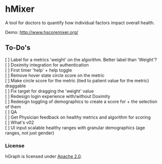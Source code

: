 hMixer
======

A tool for doctors to quantify how individual factors impact overall health.

Demo: http://www.hscoremixer.org/




To-Do's
------
[ ] Label for a metrics 'weight' on the algorithm. Better label than 'Weight'?<br />
[ ] Doximity integration for authentication<br />
[ ] First timer 'help' + help toggle<br />
[ ] Remove hover state circle score on the metric<br />
[ ] Make circle score for the metric (tied to patient value for the metric) draggable<br />
[ ] Fix target for dragging the 'weight' value<br />
[ ] Redesign login experience with/without Doximity<br />
[ ] Redesign toggling of demographics to create a score for + the selection of them<br />
[ ] QA<br />
[ ] Get Physician feedback on healthy metrics and algorithm for scoring<br />
[ ] What's v02<br />
[ ] UI input scalable healthy ranges with granular demographics (age ranges, not just gender)

### License ###

hGraph is licensed under [Apache 2.0](https://github.com/goinvo/hGraph/blob/master/LICENSE).
